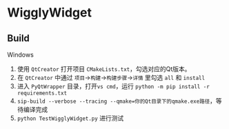 # WigglyWidget

## Build

Windows

1. 使用 `QtCreator` 打开项目 `CMakeLists.txt`，勾选对应的Qt版本。
2. 在 `QtCreator` 中通过 `项目`->`构建`->`构建步骤`->`详情` 里勾选 `all` 和 `install`
3. 进入 `PyQtWrapper` 目录，打开`vs cmd`，运行 `python -m pip install -r requirements.txt`
4. `sip-build --verbose --tracing --qmake=你的Qt目录下的qmake.exe路径`，等待编译完成
5. `python TestWigglyWidget.py` 进行测试
